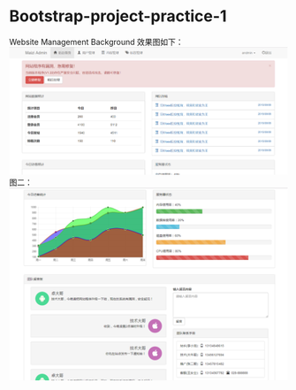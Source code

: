 # Bootstrap-project-practice-1
Website Management Background
效果图如下：
![image](https://github.com/ChenCMP/Bootstrap-project-practice-1/blob/master/images/maizi2.PNG)
图二：
![image](https://github.com/ChenCMP/Bootstrap-project-practice-1/blob/master/images/%E9%BA%A6%E5%AD%902.2.PNG)
